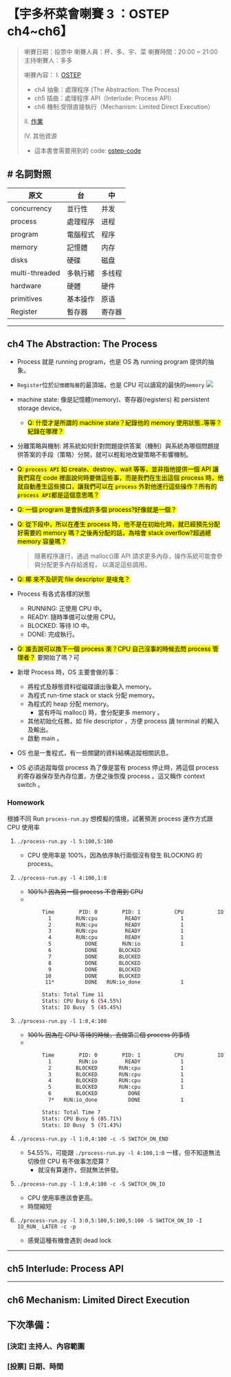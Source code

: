 # 【宇多杯菜會喇賽 3 ：OSTEP ch4~ch6】

> 喇賽日期：投票中
> 喇賽人員：杯、多、宇、菜
> 喇賽時間：20:00 ~ 21:00
> 主持喇賽人：多多
>
> 喇賽內容：
> I. [OSTEP](https://github.com/remzi-arpacidusseau/ostep-translations/tree/master/chinese)
>
> - ch4 抽象：處理程序 (The Abstraction: The Process)
> - ch5 插曲：處理程序 API（Interlude: Process API）
> - ch6 機制:受限直接執行（Mechanism: Limited Direct Execution）
>
> II. [作業](https://github.com/remzi-arpacidusseau/ostep-homework/)
>
> IV. 其他資源
>
> - 這本書會需要用到的 code: [ostep-code
>   ](https://github.com/remzi-arpacidusseau/ostep-code)

## # 名詞對照

| 原文           | 台       | 中     |
| -------------- | -------- | ------ |
| concurrency    | 並行性   | 并发   |
| process        | 處理程序 | 进程   |
| program        | 電腦程式 | 程序   |
| memory         | 記憶體   | 内存   |
| disks          | 硬碟     | 磁盘   |
| multi-threaded | 多執行緒 | 多线程 |
| hardware       | 硬體     | 硬件   |
| primitives     | 基本操作 | 原语   |
| Register       | 暫存器   | 寄存器 |

---

## ch4 The Abstraction: The Process

- Process 就是 running program，也是 OS 為 running program 提供的抽象。

- `Register`位於`記憶體階層`的最頂端，也是 CPU 可以讀寫的最快的`memory`
  ![](https://i.imgur.com/ADCCuaF.png)
- machine state: 像是記憶體(memory)、寄存器(registers) 和 persistent storage device。

  - <mark>Q: 什麼才是所謂的 machine state？紀錄他的 memory 使用狀態..等等？ 紀錄在哪裡？</mark>

- 分離策略與機制: 將系統如何針對問題提供答案（機制）與系統為哪個問題提供答案的手段（策略）分開，就可以輕鬆地改變策略不影響機制。

- <mark>Q: `process API` 如 create、destroy、wait 等等，並非指他提供一個 API 讓我們寫在 code 裡面說何時要做這些事，而是我們在生出這個 process 時，他就自動產生這些接口，讓我們可以在 `process` 外對他進行這些操作？所有的`process API`都是這個意思嗎？</mark>
- <mark>Q: 一個 program 是會拆成許多個 process?好像就是一個？</mark>
- <mark>Q: 從下段中，所以在產生 process 時，他不是在初始化時，就已經預先分配好需要的 memory 嗎？之後再分配的話，為啥會 stack overflow?超過總 memory 容量嗎？</mark>

  > 隨著程序運行，通過 malloc()庫 API 請求更多內存，操作系統可能會參與分配更多內存給進程， 以滿足這些調用。

- <mark>Q: 椰 來不及研究 file descriptor 是啥鬼？</mark>

- Process 有各式各樣的狀態

  - RUNNING: 正使用 CPU 中。
  - READY: 隨時準備可以使用 CPU。
  - BLOCKED: 等待 IO 中。
  - DONE: 完成執行。

- <mark>Q: 誰去說可以換下一個 process 來？CPU 自己沒事的時候去問 process 管理者？</mark>
  要開始了嗎？可
- 新增 Process 時，OS 主要會做的事：

  - 將程式及靜態資料從磁碟讀出後載入 memory。
  - 為程式 run-time stack or stack 分配 memory。
  - 為程式的 heap 分配 memory。
    - 當有呼叫 malloc() 時，會分配更多 memory 。
  - 其他初始化任務，如 file descriptor ，方便 process 讀 terminal 的輸入及輸出。
  - 啟動 main 。

- OS 也是一隻程式，有一些關鍵的資料結構追蹤相關訊息。

- OS 必須追蹤每個 process 為了像是當有 process 停止時，將這個 process 的寄存器保存至內存位置，方便之後恢復 process 。這又稱作 context switch 。

### Homework

根據不同 Run `process-run.py` 想模擬的情境，試著預測 process 運作方式跟 CPU 使用率

1. `./process-run.py -l 5:100,5:100`

   - CPU 使用率是 100%，因為依序執行兩個沒有發生 BLOCKING 的 process。

2. `./process-run.py -l 4:100,1:0`

   - ~~100%? 因為另一個 process 不會用到 CPU~~
   -

   ```bash
           Time        PID: 0        PID: 1           CPU           IOs
             1        RUN:cpu         READY             1
             2        RUN:cpu         READY             1
             3        RUN:cpu         READY             1
             4        RUN:cpu         READY             1
             5           DONE        RUN:io             1
             6           DONE       BLOCKED                           1
             7           DONE       BLOCKED                           1
             8           DONE       BLOCKED                           1
             9           DONE       BLOCKED                           1
            10           DONE       BLOCKED                           1
            11*          DONE   RUN:io_done             1

           Stats: Total Time 11
           Stats: CPU Busy 6 (54.55%)
           Stats: IO Busy  5 (45.45%)
   ```

3. `./process-run.py -l 1:0,4:100`

   - ~~100% 因為在 CPU 等待的時候，去做第二個 process 的事情~~
   -

   ```bash
           Time        PID: 0        PID: 1           CPU           IOs
             1         RUN:io         READY             1
             2        BLOCKED       RUN:cpu             1             1
             3        BLOCKED       RUN:cpu             1             1
             4        BLOCKED       RUN:cpu             1             1
             5        BLOCKED       RUN:cpu             1             1
             6        BLOCKED          DONE                           1
             7*   RUN:io_done          DONE             1

           Stats: Total Time 7
           Stats: CPU Busy 6 (85.71%)
           Stats: IO Busy  5 (71.43%)
   ```

4. `./process-run.py -l 1:0,4:100 -c -S SWITCH_ON_END `

   - 54.55%，可能跟 `./process-run.py -l 4:100,1:0` 一樣，但不知道無法切換但 CPU 有不做事怎麼算？
     - 就沒有算運作，但就無法併發。

5. `./process-run.py -l 1:0,4:100 -c -S SWITCH_ON_IO`
   - CPU 使用率應該會更高。
   - 時間縮短
6. `./process-run.py -l 3:0,5:100,5:100,5:100 -S SWITCH_ON_IO -I IO_RUN_ LATER -c -p`
   - 感覺這種有機會遇到 dead lock

---

## ch5 Interlude: Process API

---

## ch6 Mechanism: Limited Direct Execution

## 下次準備：

### [決定] 主持人、內容範圍

### [投票] 日期、時間
